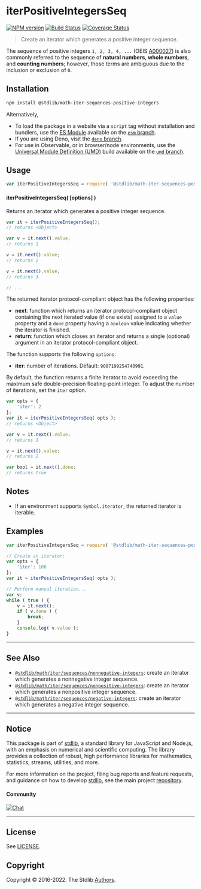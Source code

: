 <!--

@license Apache-2.0

Copyright (c) 2020 The Stdlib Authors.

Licensed under the Apache License, Version 2.0 (the "License");
you may not use this file except in compliance with the License.
You may obtain a copy of the License at

   http://www.apache.org/licenses/LICENSE-2.0

Unless required by applicable law or agreed to in writing, software
distributed under the License is distributed on an "AS IS" BASIS,
WITHOUT WARRANTIES OR CONDITIONS OF ANY KIND, either express or implied.
See the License for the specific language governing permissions and
limitations under the License.

-->

# iterPositiveIntegersSeq

[![NPM version][npm-image]][npm-url] [![Build Status][test-image]][test-url] [![Coverage Status][coverage-image]][coverage-url] <!-- [![dependencies][dependencies-image]][dependencies-url] -->

> Create an iterator which generates a positive integer sequence.

<!-- Section to include introductory text. Make sure to keep an empty line after the intro `section` element and another before the `/section` close. -->

<section class="intro">

The sequence of positive integers `1, 2, 3, 4, ...` (OEIS [A000027][oeis-a000027]) is also commonly referred to the sequence of **natural numbers**, **whole numbers**, and **counting numbers**; however, those terms are ambiguous due to the inclusion or exclusion of `0`.

</section>

<!-- /.intro -->

<!-- Package usage documentation. -->

<section class="installation">

## Installation

```bash
npm install @stdlib/math-iter-sequences-positive-integers
```

Alternatively,

-   To load the package in a website via a `script` tag without installation and bundlers, use the [ES Module][es-module] available on the [`esm` branch][esm-url].
-   If you are using Deno, visit the [`deno` branch][deno-url].
-   For use in Observable, or in browser/node environments, use the [Universal Module Definition (UMD)][umd] build available on the [`umd` branch][umd-url].

</section>

<section class="usage">

## Usage

```javascript
var iterPositiveIntegersSeq = require( '@stdlib/math-iter-sequences-positive-integers' );
```

#### iterPositiveIntegersSeq( \[options] )

Returns an iterator which generates a positive integer sequence.

```javascript
var it = iterPositiveIntegersSeq();
// returns <Object>

var v = it.next().value;
// returns 1

v = it.next().value;
// returns 2

v = it.next().value;
// returns 3

// ...
```

The returned iterator protocol-compliant object has the following properties:

-   **next**: function which returns an iterator protocol-compliant object containing the next iterated value (if one exists) assigned to a `value` property and a `done` property having a `boolean` value indicating whether the iterator is finished.
-   **return**: function which closes an iterator and returns a single (optional) argument in an iterator protocol-compliant object.

The function supports the following `options`:

-   **iter**: number of iterations. Default: `9007199254740991`.

By default, the function returns a finite iterator to avoid exceeding the maximum safe double-precision floating-point integer. To adjust the number of iterations, set the `iter` option.

```javascript
var opts = {
    'iter': 2
};
var it = iterPositiveIntegersSeq( opts );
// returns <Object>

var v = it.next().value;
// returns 1

v = it.next().value;
// returns 2

var bool = it.next().done;
// returns true
```

</section>

<!-- /.usage -->

<!-- Package usage notes. Make sure to keep an empty line after the `section` element and another before the `/section` close. -->

<section class="notes">

## Notes

-   If an environment supports `Symbol.iterator`, the returned iterator is iterable.

</section>

<!-- /.notes -->

<!-- Package usage examples. -->

<section class="examples">

## Examples

<!-- eslint no-undef: "error" -->

```javascript
var iterPositiveIntegersSeq = require( '@stdlib/math-iter-sequences-positive-integers' );

// Create an iterator:
var opts = {
    'iter': 100
};
var it = iterPositiveIntegersSeq( opts );

// Perform manual iteration...
var v;
while ( true ) {
    v = it.next();
    if ( v.done ) {
        break;
    }
    console.log( v.value );
}
```

</section>

<!-- /.examples -->

<!-- Section to include cited references. If references are included, add a horizontal rule *before* the section. Make sure to keep an empty line after the `section` element and another before the `/section` close. -->

<section class="references">

</section>

<!-- /.references -->

<!-- Section for related `stdlib` packages. Do not manually edit this section, as it is automatically populated. -->

<section class="related">

* * *

## See Also

-   <span class="package-name">[`@stdlib/math/iter/sequences/nonnegative-integers`][@stdlib/math/iter/sequences/nonnegative-integers]</span><span class="delimiter">: </span><span class="description">create an iterator which generates a nonnegative integer sequence.</span>
-   <span class="package-name">[`@stdlib/math/iter/sequences/nonpositive-integers`][@stdlib/math/iter/sequences/nonpositive-integers]</span><span class="delimiter">: </span><span class="description">create an iterator which generates a nonpositive integer sequence.</span>
-   <span class="package-name">[`@stdlib/math/iter/sequences/negative-integers`][@stdlib/math/iter/sequences/negative-integers]</span><span class="delimiter">: </span><span class="description">create an iterator which generates a negative integer sequence.</span>

</section>

<!-- /.related -->

<!-- Section for all links. Make sure to keep an empty line after the `section` element and another before the `/section` close. -->


<section class="main-repo" >

* * *

## Notice

This package is part of [stdlib][stdlib], a standard library for JavaScript and Node.js, with an emphasis on numerical and scientific computing. The library provides a collection of robust, high performance libraries for mathematics, statistics, streams, utilities, and more.

For more information on the project, filing bug reports and feature requests, and guidance on how to develop [stdlib][stdlib], see the main project [repository][stdlib].

#### Community

[![Chat][chat-image]][chat-url]

---

## License

See [LICENSE][stdlib-license].


## Copyright

Copyright &copy; 2016-2022. The Stdlib [Authors][stdlib-authors].

</section>

<!-- /.stdlib -->

<!-- Section for all links. Make sure to keep an empty line after the `section` element and another before the `/section` close. -->

<section class="links">

[npm-image]: http://img.shields.io/npm/v/@stdlib/math-iter-sequences-positive-integers.svg
[npm-url]: https://npmjs.org/package/@stdlib/math-iter-sequences-positive-integers

[test-image]: https://github.com/stdlib-js/math-iter-sequences-positive-integers/actions/workflows/test.yml/badge.svg?branch=main
[test-url]: https://github.com/stdlib-js/math-iter-sequences-positive-integers/actions/workflows/test.yml?query=branch:main

[coverage-image]: https://img.shields.io/codecov/c/github/stdlib-js/math-iter-sequences-positive-integers/main.svg
[coverage-url]: https://codecov.io/github/stdlib-js/math-iter-sequences-positive-integers?branch=main

<!--

[dependencies-image]: https://img.shields.io/david/stdlib-js/math-iter-sequences-positive-integers.svg
[dependencies-url]: https://david-dm.org/stdlib-js/math-iter-sequences-positive-integers/main

-->

[umd]: https://github.com/umdjs/umd
[es-module]: https://developer.mozilla.org/en-US/docs/Web/JavaScript/Guide/Modules

[deno-url]: https://github.com/stdlib-js/math-iter-sequences-positive-integers/tree/deno
[umd-url]: https://github.com/stdlib-js/math-iter-sequences-positive-integers/tree/umd
[esm-url]: https://github.com/stdlib-js/math-iter-sequences-positive-integers/tree/esm

[chat-image]: https://img.shields.io/gitter/room/stdlib-js/stdlib.svg
[chat-url]: https://gitter.im/stdlib-js/stdlib/

[stdlib]: https://github.com/stdlib-js/stdlib

[stdlib-authors]: https://github.com/stdlib-js/stdlib/graphs/contributors

[stdlib-license]: https://raw.githubusercontent.com/stdlib-js/math-iter-sequences-positive-integers/main/LICENSE

[oeis-a000027]: http://oeis.org/A000027

<!-- <related-links> -->

[@stdlib/math/iter/sequences/nonnegative-integers]: https://github.com/stdlib-js/math-iter-sequences-nonnegative-integers

[@stdlib/math/iter/sequences/nonpositive-integers]: https://github.com/stdlib-js/math-iter-sequences-nonpositive-integers

[@stdlib/math/iter/sequences/negative-integers]: https://github.com/stdlib-js/math-iter-sequences-negative-integers

<!-- </related-links> -->

</section>

<!-- /.links -->
